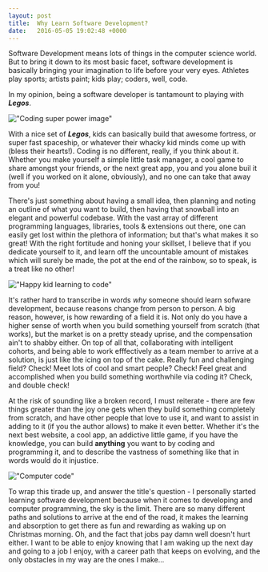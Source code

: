 ```yaml
---
layout: post
title:  Why Learn Software Development?
date:   2016-05-05 19:02:48 +0000
---
```


Software Development means lots of things in the computer science world. But to bring it down to its most basic facet, software development is basically bringing your imagination to life before your very eyes. Athletes play sports; artists paint; kids play; coders, well, code.

In my opinion, being a software developer is tantamount to playing with **_Legos_**.

!["Coding super power image"](http://sfmstechapps.org/wp-content/uploads/2016/02/coding-super-power.jpg)

With a nice set of **_Legos_**, kids can basically build that awesome fortress, or super fast spaceship, or whatever their whacky kid minds come up with (bless their hearts!). Coding is no different, really, if you think about it. Whether you make yourself a simple little task manager, a cool game to share amongst your friends, or the next great app, you and you alone buil it (well if you worked on it alone, obviously), and no one can take that away from you!

There's just something about having a small idea, then planning and noting an outline of what you want to build, then having that snowball into an elegant and powerful codebase. With the vast array of different programming languages, libraries, tools & extensions out there, one can easily get lost within the plethora of information; but that's what makes it so great! With the right fortitude and honing your skillset, I believe that if you dedicate yourself to it, and learn off the uncountable amount of mistakes which will surely be made, the pot at the end of the rainbow, so to speak, is a treat like no other!

!["Happy kid learning to code"](https://static1.squarespace.com/static/54d266b8e4b0f08879368edf/t/5568ae1ee4b07dd5fd81eb94/1432923695001/?format=1500w)

It's rather hard to transcribe in words *why* someone should learn sofware development, because reasons change from person to person. A big reason, however, is how rewarding of a field it is. Not only do you have a higher sense of worth when you build something yourself from scratch (that works), but the market is on a pretty steady uprise, and the compensation ain't to shabby either. On top of all that, collaborating with intelligent cohorts, and being able to work efffectively as a team member to arrive at a solution, is just like the icing on top of the cake. Really fun and challenging field? Check! Meet lots of cool and smart people? Check! Feel great and accomplished when you build something worthwhile via coding it? Check, and double check!

At the risk of sounding like a broken record, I must reiterate - there are few things greater than the joy one gets when they build something completely from scratch, and have other people that love to use it, and want to assist in adding to it (if you the author allows) to make it even better. Whether it's the next best website, a cool app, an addictive little game, if you have the knowledge, you can build **anything** you want to by coding and programming it, and to describe the vastness of something like that in words would do it injustice.

!["Computer code"](https://pixabay.com/static/uploads/photo/2015/09/17/17/25/code-944499_960_720.jpg)

To wrap this tirade up, and answer the title's question - I personally started learning software development because when it comes to developing and computer programming, the sky is the limit. There are so many different paths and solutions to arrive at the end of the road, it makes the learning and absorption to get there as fun and rewarding as waking up on Christmas morning. Oh, and the fact that jobs pay damn well doesn't hurt either. I want to be able to enjoy knowing that I am waking up the next day and going to a job I enjoy, with a career path that keeps on evolving, and the only obstacles in my way are the ones I make...
